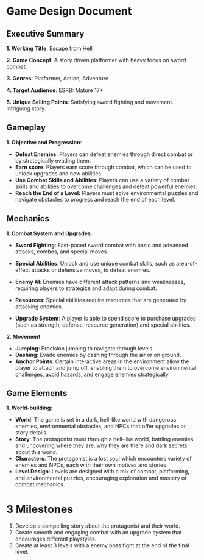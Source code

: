 # Game Design Document

## Executive Summary

**1. Working Title**: Escape from Hell

**2. Game Concept**: A story driven platformer with heavy focus on sword combat.

**3. Genres**: Platformer, Action, Adventure

**4. Target Audience**: ESRB: Mature 17+

**5. Unique Selling Points**: Satisfying sword fighting and movement. Intriguing story.

## Gameplay

**1. Objective and Progression**: 

- **Defeat Enemies**: Players can defeat enemies through direct combat or by strategically evading them.
- **Earn score**: Players earn score through combat, which can be used to unlock upgrades and new abilities.
- **Use Combat Skills and Abilities**: Players can use a variety of combat skills and abilities to overcome challenges and defeat powerful enemies.
- **Reach the End of a Level:** Players must solve environmental puzzles and navigate obstacles to progress and reach the end of each level.

## Mechanics

**1. Combat System and Upgrades**: 

- **Sword Fighting**: Fast-paced sword combat with basic and advanced attacks, combos, and special moves.

- **Special Abilities**: Unlock and use unique combat skills, such as area-of-effect attacks or defensive moves, to defeat enemies.

- **Enemy AI**: Enemies have different attack patterns and weaknesses, requiring players to strategize and adapt during combat.

- **Resources**: Special abilities require resources that are generated by attacking enemies.
- **Upgrade System**: A player is able to spend score to purchase upgrades (such as strength, defense, resource generation) and special abilities. 

**2. Movement**

- **Jumping**: Precision jumping to navigate through levels. 
- **Dashing**: Evade enemies by dashing through the air or on ground.
- **Anchor Points**: Certain interactive areas in the environment allow the player to attach and jump off, enabling them to overcome environmental challenges, avoid hazards, and engage enemies strategically.

## Game Elements

**1. World-building**: 

- **World**: The game is set in a dark, hell-like world with dangerous enemies, environmental obstacles, and NPCs that offer upgrades or story details.
- **Story**: The protagonist must through a hell-like world, battling enemies and uncovering where they are, why they are there and dark secrets about this world.
- **Characters**: The protagonist is a lost soul which encounters variety of enemies and NPCs, each with their own motives and stories.
- **Level Design**: Levels are designed with a mix of combat, platforming, and environmental puzzles, encouraging exploration and mastery of combat mechanics.

# 3 Milestones #

1. Develop a compelling story about the protagonist and their world.
2. Create smooth and engaging combat with an upgrade system that encourages different playstyles.
3. Create at least 3 levels with a enemy boss fight at the end of the final level.
